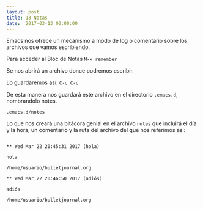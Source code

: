 ```yaml
---
layout: post
title: 13 Notas
date:  2017-03-13 00:00:00
---
```


Emacs nos ofrece un mecanismo a modo de log o comentario sobre los archivos que vamos escribiendo.

Para acceder al Bloc de Notas `M-x remember`

Se nos abrirá un archivo donce podremos escribir.

Lo guardaremos así: `C-c C-c`

De esta manera nos guardará este archivo en el directorio `.emacs.d`, nombrandolo notes.

`.emacs.d/notes`

Lo que nos creará una bitácora genial en el archivo `notes` que incluirá el día y la hora, un comentario y la ruta del archivo del que nos referimos así:


```

** Wed Mar 22 20:45:31 2017 (hola)

hola

/home/usuario/bulletjournal.org

** Wed Mar 22 20:46:50 2017 (adiós)

adiós

/home/usuario/bulletjournal.org
```
